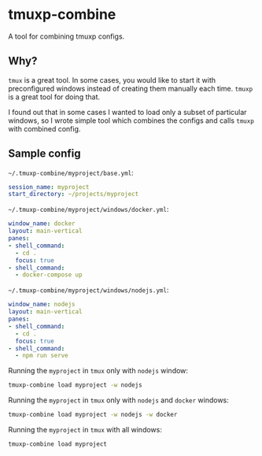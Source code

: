 # tmuxp-combine

A tool for combining tmuxp configs.

## Why?

`tmux` is a great tool. In some cases, you would like to start it with
preconfigured windows instead of creating them manually each time.
`tmuxp` is a great tool for doing that.

I found out that in some cases I wanted to load only a subset of particular
windows, so I wrote simple tool which combines the configs and calls
`tmuxp` with combined config.

## Sample config

`~/.tmuxp-combine/myproject/base.yml`:

```yaml
session_name: myproject
start_directory: ~/projects/myproject
```

`~/.tmuxp-combine/myproject/windows/docker.yml`:

```yaml
window_name: docker
layout: main-vertical
panes:
- shell_command:
  - cd .
  focus: true
- shell_command:
  - docker-compose up
```

`~/.tmuxp-combine/myproject/windows/nodejs.yml`:

```yaml
window_name: nodejs
layout: main-vertical
panes:
- shell_command:
  - cd .
  focus: true
- shell_command:
  - npm run serve
```

Running the `myproject` in `tmux` only with `nodejs` window:

```bash
tmuxp-combine load myproject -w nodejs
```

Running the `myproject` in `tmux` only with `nodejs` and `docker` windows:

```bash
tmuxp-combine load myproject -w nodejs -w docker
```


Running the `myproject` in `tmux` with all windows:

```bash
tmuxp-combine load myproject
```
